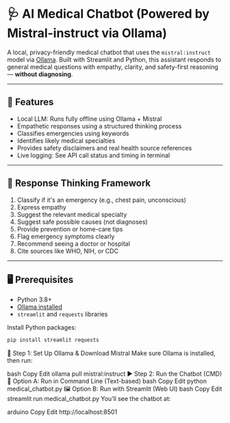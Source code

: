 # 🩺 AI Medical Chatbot (Powered by Mistral-instruct via Ollama)

A local, privacy-friendly medical chatbot that uses the `mistral:instruct` model via [Ollama](https://ollama.com). Built with Streamlit and Python, this assistant responds to general medical questions with empathy, clarity, and safety-first reasoning — **without diagnosing**.

---

## 🚀 Features

- Local LLM: Runs fully offline using Ollama + Mistral
- Empathetic responses using a structured thinking process
- Classifies emergencies using keywords
- Identifies likely medical specialties
- Provides safety disclaimers and real health source references
- Live logging: See API call status and timing in terminal

---

## 🧠 Response Thinking Framework

1. Classify if it's an emergency (e.g., chest pain, unconscious)
2. Express empathy
3. Suggest the relevant medical specialty
4. Suggest safe possible causes (not diagnoses)
5. Provide prevention or home-care tips
6. Flag emergency symptoms clearly
7. Recommend seeing a doctor or hospital
8. Cite sources like WHO, NIH, or CDC

---

## 🖥️ Prerequisites

- Python 3.8+
- [Ollama installed](https://ollama.com/download)
- `streamlit` and `requests` libraries

Install Python packages:
```bash
pip install streamlit requests
```

🧠 Step 1: Set Up Ollama & Download Mistral
Make sure Ollama is installed, then run:

bash
Copy
Edit
ollama pull mistral:instruct
▶️ Step 2: Run the Chatbot (CMD)
💬 Option A: Run in Command Line (Text-based)
bash
Copy
Edit
python medical_chatbot.py
🖼️ Option B: Run with Streamlit (Web UI)
bash
Copy
Edit
streamlit run medical_chatbot.py
You’ll see the chatbot at:

arduino
Copy
Edit
http://localhost:8501
